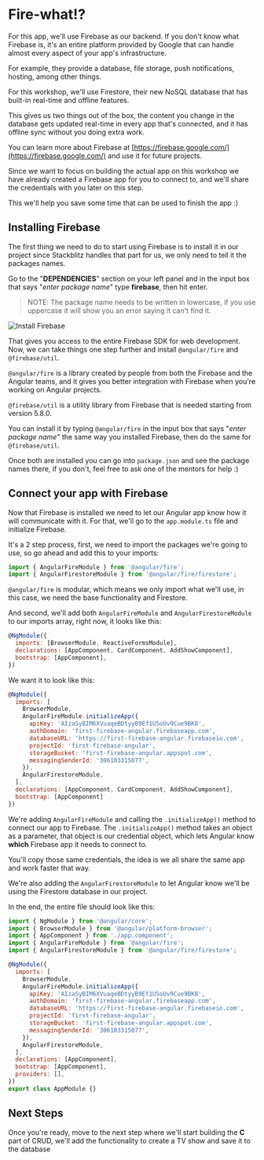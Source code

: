 # Fire-what!?

For this app, we'll use Firebase as our backend. If you don't know what Firebase is, it's an entire platform provided by Google that can handle almost every aspect of your app's infrastructure.

For example, they provide a database, file storage, push notifications, hosting, among other things.

For this workshop, we'll use Firestore, their new NoSQL database that has built-in real-time and offline features.

This gives us two things out of the box, the content you change in the database gets updated real-time in every app that's connected, and it has offline sync without you doing extra work.

You can learn more about Firebase at [https://firebase.google.com/](https://firebase.google.com/) and use it for future projects.

Since we want to focus on building the actual app on this workshop we have already created a Firebase app for you to connect to, and we'll share the credentials with you later on this step.

This we'll help you save some time that can be used to finish the app :)

## Installing Firebase

The first thing we need to do to start using Firebase is to install it in our project since Stackblitz handles that part for us, we only need to tell it the packages names.

Go to the "**DEPENDENCIES**" section on your left panel and in the input box that says "_enter package name_" type **firebase**, then hit enter.

> NOTE: The package name needs to be written in lowercase, if you use uppercase it will show you an error saying it can't find it.

![Install Firebase](img/install-firebase.png)

That gives you access to the entire Firebase SDK for web development. Now, we can take things one step further and install `@angular/fire` and `@firebase/util`.

`@angular/fire` is a library created by people from both the Firebase and the Angular teams, and it gives you better integration with Firebase when you're working on Angular projects.

`@firebase/util` is a utility library from Firebase that is needed starting from version 5.8.0.

You can install it by typing `@angular/fire` in the input box that says "_enter package name_" the same way you installed Firebase, then do the same for `@firebase/util`.

Once both are installed you can go into `package.json` and see the package names there, if you don't, feel free to ask one of the mentors for help :)

## Connect your app with Firebase

Now that Firebase is installed we need to let our Angular app know how it will communicate with it. For that, we'll go to the `app.module.ts` file and initialize Firebase.

It's a 2 step process, first, we need to import the packages we're going to use, so go ahead and add this to your imports:

```js
import { AngularFireModule } from '@angular/fire';
import { AngularFirestoreModule } from '@angular/fire/firestore';
```

`@angular/fire` is modular, which means we only import what we'll use, in this case, we need the base functionality and Firestore.

And second, we'll add both `AngularFireModule` and `AngularFirestoreModule` to our imports array, right now, it looks like this:

```js
@NgModule({
  imports: [BrowserModule, ReactiveFormsModule],
  declarations: [AppComponent, CardComponent, AddShowComponent],
  bootstrap: [AppComponent],
})
```

We want it to look like this:

```js
@NgModule({
  imports: [
    BrowserModule,
    AngularFireModule.initializeApp({
      apiKey: 'AIzaSyBIM6XVuaqeBDtyyB9Ef1U5oUv9Cue9BK8',
      authDomain: 'first-firebase-angular.firebaseapp.com',
      databaseURL: 'https://first-firebase-angular.firebaseio.com',
      projectId: 'first-firebase-angular',
      storageBucket: 'first-firebase-angular.appspot.com',
      messagingSenderId: '306103315077',
    }),
    AngularFirestoreModule,
  ],
  declarations: [AppComponent, CardComponent, AddShowComponent],
  bootstrap: [AppComponent]
})
```

We're adding `AngularFireModule` and calling the `.initializeApp()` method to connect our app to Firebase. The `.initializeApp()` method takes an object as a parameter, that object is our credential object, which lets Angular know **which** Firebase app it needs to connect to.

You'll copy those same credentials, the idea is we all share the same app and work faster that way.

We're also adding the `AngularFirestoreModule` to let Angular know we'll be using the Firestore database in our project.

In the end, the entire file should look like this:

```js
import { NgModule } from '@angular/core';
import { BrowserModule } from '@angular/platform-browser';
import { AppComponent } from './app.component';
import { AngularFireModule } from '@angular/fire';
import { AngularFirestoreModule } from '@angular/fire/firestore';

@NgModule({
  imports: [
    BrowserModule,
    AngularFireModule.initializeApp({
      apiKey: 'AIzaSyBIM6XVuaqeBDtyyB9Ef1U5oUv9Cue9BK8',
      authDomain: 'first-firebase-angular.firebaseapp.com',
      databaseURL: 'https://first-firebase-angular.firebaseio.com',
      projectId: 'first-firebase-angular',
      storageBucket: 'first-firebase-angular.appspot.com',
      messagingSenderId: '306103315077',
    }),
    AngularFirestoreModule,
  ],
  declarations: [AppComponent],
  bootstrap: [AppComponent],
  providers: [],
})
export class AppModule {}
```

## Next Steps

Once you're ready, move to the next step where we'll start building the **C** part of CRUD, we'll add the functionality to create a TV show and save it to the database
